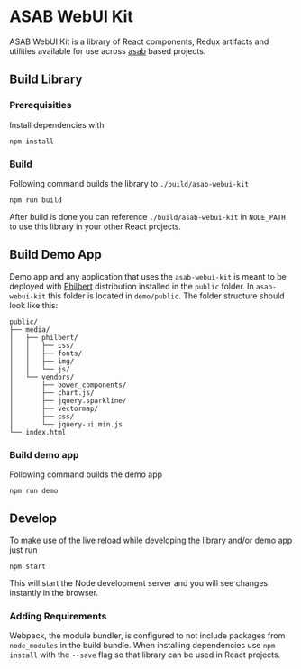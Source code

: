 ASAB WebUI Kit
===

ASAB WebUI Kit is a library of React components, Redux artifacts and utilities available for use across [asab](https://github.com/TeskaLabs/asab) based projects.

## Build Library

### Prerequisities

Install dependencies with

```
npm install
```

### Build
Following command builds the library to `./build/asab-webui-kit`

```
npm run build
```

After build is done you can reference `./build/asab-webui-kit` in `NODE_PATH` to use this library in your other React projects.

## Build Demo App

Demo app and any application that uses the `asab-webui-kit` is meant to be deployed with [Philbert](https://github.com/TeskaLabs/asab) distribution installed in the `public` folder. In `asab-webui-kit` this folder is located in `demo/public`. The folder structure should look like this:

```
public/
├── media/
│   ├── philbert/
│   │   ├── css/
│   │   ├── fonts/
│   │   ├── img/
│   │   └── js/
│   └── vendors/
│       ├── bower_components/
│       ├── chart.js/
│       ├── jquery.sparkline/
│       ├── vectormap/
│       ├── css/
│       └── jquery-ui.min.js
└── index.html
```

### Build demo app

Following command builds the demo app

```
npm run demo
```

## Develop

To make use of the live reload while developing the library and/or demo app just run

```
npm start
```

This will start the Node development server and you will see changes instantly in the browser.

### Adding Requirements

Webpack, the module bundler, is configured to not include packages from `node_modules` in the build bundle. When installing dependencies use `npm install` with the `--save` flag so that library can be used in React projects.
